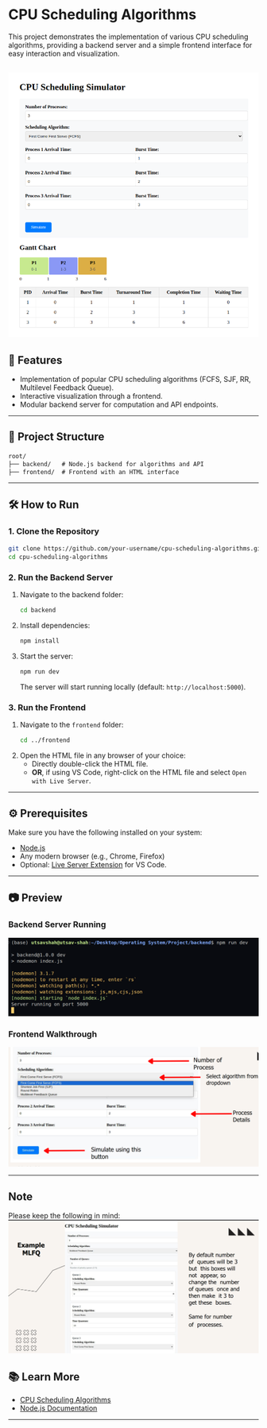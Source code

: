 
# CPU Scheduling Algorithms

This project demonstrates the implementation of various CPU scheduling algorithms, providing a backend server and a simple frontend interface for easy interaction and visualization.

![Frontend Interface Screenshot](assets/main.png)
---


## 🚀 Features

- Implementation of popular CPU scheduling algorithms (FCFS, SJF, RR, Multilevel Feedback Queue).
- Interactive visualization through a frontend.
- Modular backend server for computation and API endpoints.

---

## 📂 Project Structure

```
root/
├── backend/   # Node.js backend for algorithms and API
├── frontend/  # Frontend with an HTML interface
```

---

## 🛠️ How to Run

### 1. Clone the Repository

```bash
git clone https://github.com/your-username/cpu-scheduling-algorithms.git
cd cpu-scheduling-algorithms
```

### 2. Run the Backend Server

1. Navigate to the backend folder:
   ```bash
   cd backend
   ```
2. Install dependencies:
   ```bash
   npm install
   ```
3. Start the server:
   ```bash
   npm run dev
   ```
   The server will start running locally (default: `http://localhost:5000`).

### 3. Run the Frontend

1. Navigate to the `frontend` folder:
   ```bash
   cd ../frontend
   ```
2. Open the HTML file in any browser of your choice:
   - Directly double-click the HTML file.
   - **OR**, if using VS Code, right-click on the HTML file and select `Open with Live Server`.

---

## ⚙️ Prerequisites

Make sure you have the following installed on your system:
- [Node.js](https://nodejs.org/)
- Any modern browser (e.g., Chrome, Firefox)
- Optional: [Live Server Extension](https://marketplace.visualstudio.com/items?itemName=ritwickdey.LiveServer) for VS Code.

---

## 📷 Preview

### Backend Server Running
![Backend Server Screenshot](assets/server_running.png)

### Frontend Walkthrough
![Frontend Walkthrough Screenshot](assets/walkthrough.png)

---

## Note
Please keep the following in mind: 
![Example Screenshot](assets/example.png)

## 📚 Learn More

- [CPU Scheduling Algorithms](https://www.geeksforgeeks.org/cpu-scheduling-in-operating-systems/)
- [Node.js Documentation](https://nodejs.org/en/docs/)

---
